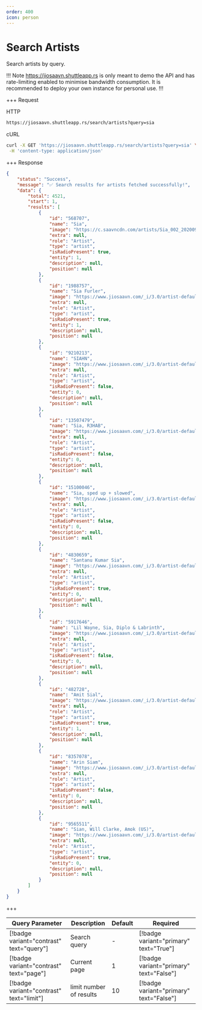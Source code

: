 ```yaml
---
order: 400
icon: person
---
```


# Search Artists

Search artists by query.

!!! Note
<https://jiosaavn.shuttleapp.rs> is only meant to demo the API and has rate-limiting enabled to minimise bandwidth consumption.
It is recommended to deploy your own instance for personal use.
!!!

+++ Request

HTTP

```bash
https://jiosaavn.shuttleapp.rs/search/artists?query=sia
```

cURL

```bash
curl -X GET 'https://jiosaavn.shuttleapp.rs/search/artists?query=sia' \
 -H 'content-type: application/json'
```

+++ Response

```json
{
	"status": "Success",
	"message": "✅ Search results for artists fetched successfully!",
	"data": {
		"total": 4521,
		"start": 1,
		"results": [
			{
				"id": "568707",
				"name": "Sia",
				"image": "https://c.saavncdn.com/artists/Sia_002_20200921152829_50x50.jpg",
				"extra": null,
				"role": "Artist",
				"type": "artist",
				"isRadioPresent": true,
				"entity": 1,
				"description": null,
				"position": null
			},
			{
				"id": "1988757",
				"name": "Sia Furler",
				"image": "https://www.jiosaavn.com/_i/3.0/artist-default-music.png",
				"extra": null,
				"role": "Artist",
				"type": "artist",
				"isRadioPresent": true,
				"entity": 1,
				"description": null,
				"position": null
			},
			{
				"id": "9210213",
				"name": "SIAHN",
				"image": "https://www.jiosaavn.com/_i/3.0/artist-default-film.png",
				"extra": null,
				"role": "Artist",
				"type": "artist",
				"isRadioPresent": false,
				"entity": 0,
				"description": null,
				"position": null
			},
			{
				"id": "13507479",
				"name": "Sia, R3HAB",
				"image": "https://www.jiosaavn.com/_i/3.0/artist-default-music.png",
				"extra": null,
				"role": "Artist",
				"type": "artist",
				"isRadioPresent": false,
				"entity": 0,
				"description": null,
				"position": null
			},
			{
				"id": "15100046",
				"name": "Sia, sped up + slowed",
				"image": "https://www.jiosaavn.com/_i/3.0/artist-default-music.png",
				"extra": null,
				"role": "Artist",
				"type": "artist",
				"isRadioPresent": false,
				"entity": 0,
				"description": null,
				"position": null
			},
			{
				"id": "4830659",
				"name": "Santanu Kumar Sia",
				"image": "https://www.jiosaavn.com/_i/3.0/artist-default-music.png",
				"extra": null,
				"role": "Artist",
				"type": "artist",
				"isRadioPresent": true,
				"entity": 0,
				"description": null,
				"position": null
			},
			{
				"id": "5917646",
				"name": "Lil Wayne, Sia, Diplo & Labrinth",
				"image": "https://www.jiosaavn.com/_i/3.0/artist-default-music.png",
				"extra": null,
				"role": "Artist",
				"type": "artist",
				"isRadioPresent": false,
				"entity": 0,
				"description": null,
				"position": null
			},
			{
				"id": "482728",
				"name": "Amit Sial",
				"image": "https://www.jiosaavn.com/_i/3.0/artist-default-film.png",
				"extra": null,
				"role": "Artist",
				"type": "artist",
				"isRadioPresent": true,
				"entity": 1,
				"description": null,
				"position": null
			},
			{
				"id": "8357078",
				"name": "Arin Siam",
				"image": "https://www.jiosaavn.com/_i/3.0/artist-default-film.png",
				"extra": null,
				"role": "Artist",
				"type": "artist",
				"isRadioPresent": false,
				"entity": 0,
				"description": null,
				"position": null
			},
			{
				"id": "9565511",
				"name": "Sian, Will Clarke, Amok (US)",
				"image": "https://www.jiosaavn.com/_i/3.0/artist-default-film.png",
				"extra": null,
				"role": "Artist",
				"type": "artist",
				"isRadioPresent": true,
				"entity": 0,
				"description": null,
				"position": null
			}
		]
	}
}
```

+++

| Query Parameter                          | Description             | Default | Required                                |
| ---------------------------------------- | ----------------------- | ------- | --------------------------------------- |
| [!badge variant="contrast" text="query"] | Search query            | -       | [!badge variant="primary" text="True"]  |
| [!badge variant="contrast" text="page"]  | Current page            | 1       | [!badge variant="primary" text="False"] |
| [!badge variant="contrast" text="limit"] | limit number of results | 10      | [!badge variant="primary" text="False"] |
